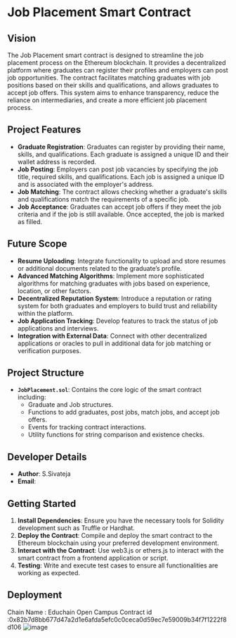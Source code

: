 
# Job Placement Smart Contract


## Vision

The Job Placement smart contract is designed to streamline the job placement process on the Ethereum blockchain. It provides a decentralized platform where graduates can register their profiles and employers can post job opportunities. The contract facilitates matching graduates with job positions based on their skills and qualifications, and allows graduates to accept job offers. This system aims to enhance transparency, reduce the reliance on intermediaries, and create a more efficient job placement process.

## Project Features

- **Graduate Registration**: Graduates can register by providing their name, skills, and qualifications. Each graduate is assigned a unique ID and their wallet address is recorded.
- **Job Posting**: Employers can post job vacancies by specifying the job title, required skills, and qualifications. Each job is assigned a unique ID and is associated with the employer's address.
- **Job Matching**: The contract allows checking whether a graduate's skills and qualifications match the requirements of a specific job.
- **Job Acceptance**: Graduates can accept job offers if they meet the job criteria and if the job is still available. Once accepted, the job is marked as filled.

## Future Scope

- **Resume Uploading**: Integrate functionality to upload and store resumes or additional documents related to the graduate’s profile.
- **Advanced Matching Algorithms**: Implement more sophisticated algorithms for matching graduates with jobs based on experience, location, or other factors.
- **Decentralized Reputation System**: Introduce a reputation or rating system for both graduates and employers to build trust and reliability within the platform.
- **Job Application Tracking**: Develop features to track the status of job applications and interviews.
- **Integration with External Data**: Connect with other decentralized applications or oracles to pull in additional data for job matching or verification purposes.

## Project Structure

- **`JobPlacement.sol`**: Contains the core logic of the smart contract including:
  - Graduate and Job structures.
  - Functions to add graduates, post jobs, match jobs, and accept job offers.
  - Events for tracking contract interactions.
  - Utility functions for string comparison and existence checks.

## Developer Details

- **Author**: S.Sivateja
- **Email**: 

## Getting Started

1. **Install Dependencies**: Ensure you have the necessary tools for Solidity development such as Truffle or Hardhat.
2. **Deploy the Contract**: Compile and deploy the smart contract to the Ethereum blockchain using your preferred development environment.
3. **Interact with the Contract**: Use web3.js or ethers.js to interact with the smart contract from a frontend application or script.
4. **Testing**: Write and execute test cases to ensure all functionalities are working as expected.


## Deployment 
Chain Name : Educhain Open Campus
Contract id :0x82b7d8bb677d47a2d1e6afda5efc0c0ceca0d59ec7e59009b34f7f1222f8d106
![image](https://github.com/user-attachments/assets/2ddd1f11-d260-4c4d-8a6c-a8fc55245446)




